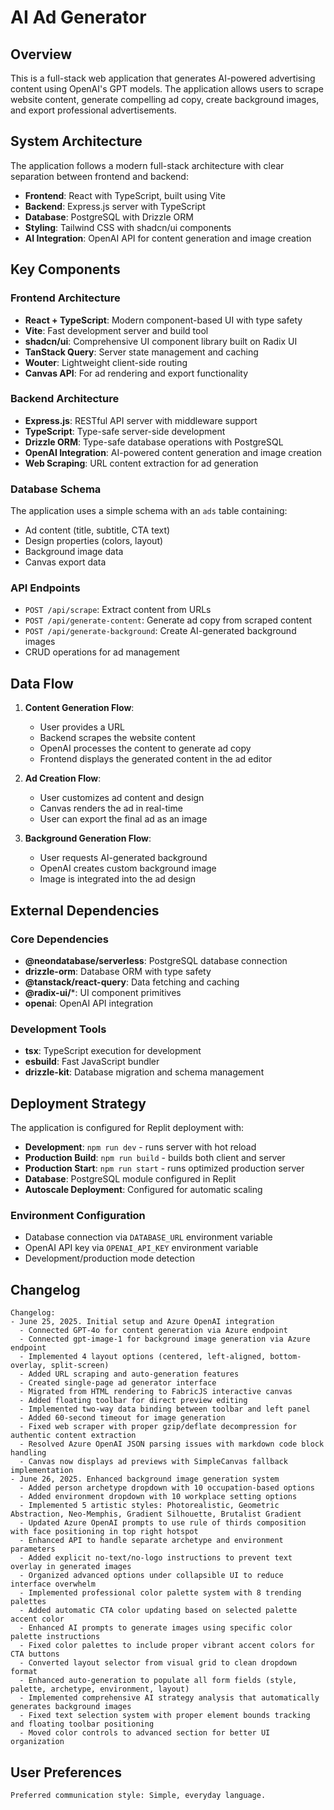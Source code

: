# AI Ad Generator

## Overview

This is a full-stack web application that generates AI-powered advertising content using OpenAI's GPT models. The application allows users to scrape website content, generate compelling ad copy, create background images, and export professional advertisements.

## System Architecture

The application follows a modern full-stack architecture with clear separation between frontend and backend:

- **Frontend**: React with TypeScript, built using Vite
- **Backend**: Express.js server with TypeScript
- **Database**: PostgreSQL with Drizzle ORM
- **Styling**: Tailwind CSS with shadcn/ui components
- **AI Integration**: OpenAI API for content generation and image creation

## Key Components

### Frontend Architecture
- **React + TypeScript**: Modern component-based UI with type safety
- **Vite**: Fast development server and build tool
- **shadcn/ui**: Comprehensive UI component library built on Radix UI
- **TanStack Query**: Server state management and caching
- **Wouter**: Lightweight client-side routing
- **Canvas API**: For ad rendering and export functionality

### Backend Architecture
- **Express.js**: RESTful API server with middleware support
- **TypeScript**: Type-safe server-side development
- **Drizzle ORM**: Type-safe database operations with PostgreSQL
- **OpenAI Integration**: AI-powered content generation and image creation
- **Web Scraping**: URL content extraction for ad generation

### Database Schema
The application uses a simple schema with an `ads` table containing:
- Ad content (title, subtitle, CTA text)
- Design properties (colors, layout)
- Background image data
- Canvas export data

### API Endpoints
- `POST /api/scrape`: Extract content from URLs
- `POST /api/generate-content`: Generate ad copy from scraped content
- `POST /api/generate-background`: Create AI-generated background images
- CRUD operations for ad management

## Data Flow

1. **Content Generation Flow**:
   - User provides a URL
   - Backend scrapes the website content
   - OpenAI processes the content to generate ad copy
   - Frontend displays the generated content in the ad editor

2. **Ad Creation Flow**:
   - User customizes ad content and design
   - Canvas renders the ad in real-time
   - User can export the final ad as an image

3. **Background Generation Flow**:
   - User requests AI-generated background
   - OpenAI creates custom background image
   - Image is integrated into the ad design

## External Dependencies

### Core Dependencies
- **@neondatabase/serverless**: PostgreSQL database connection
- **drizzle-orm**: Database ORM with type safety
- **@tanstack/react-query**: Data fetching and caching
- **@radix-ui/***: UI component primitives
- **openai**: OpenAI API integration

### Development Tools
- **tsx**: TypeScript execution for development
- **esbuild**: Fast JavaScript bundler
- **drizzle-kit**: Database migration and schema management

## Deployment Strategy

The application is configured for Replit deployment with:

- **Development**: `npm run dev` - runs server with hot reload
- **Production Build**: `npm run build` - builds both client and server
- **Production Start**: `npm run start` - runs optimized production server
- **Database**: PostgreSQL module configured in Replit
- **Autoscale Deployment**: Configured for automatic scaling

### Environment Configuration
- Database connection via `DATABASE_URL` environment variable
- OpenAI API key via `OPENAI_API_KEY` environment variable
- Development/production mode detection

## Changelog
```
Changelog:
- June 25, 2025. Initial setup and Azure OpenAI integration
  - Connected GPT-4o for content generation via Azure endpoint
  - Connected gpt-image-1 for background image generation via Azure endpoint
  - Implemented 4 layout options (centered, left-aligned, bottom-overlay, split-screen)
  - Added URL scraping and auto-generation features
  - Created single-page ad generator interface
  - Migrated from HTML rendering to FabricJS interactive canvas
  - Added floating toolbar for direct preview editing
  - Implemented two-way data binding between toolbar and left panel
  - Added 60-second timeout for image generation
  - Fixed web scraper with proper gzip/deflate decompression for authentic content extraction
  - Resolved Azure OpenAI JSON parsing issues with markdown code block handling
  - Canvas now displays ad previews with SimpleCanvas fallback implementation
- June 26, 2025. Enhanced background image generation system
  - Added person archetype dropdown with 10 occupation-based options
  - Added environment dropdown with 10 workplace setting options
  - Implemented 5 artistic styles: Photorealistic, Geometric Abstraction, Neo-Memphis, Gradient Silhouette, Brutalist Gradient
  - Updated Azure OpenAI prompts to use rule of thirds composition with face positioning in top right hotspot
  - Enhanced API to handle separate archetype and environment parameters
  - Added explicit no-text/no-logo instructions to prevent text overlay in generated images
  - Organized advanced options under collapsible UI to reduce interface overwhelm
  - Implemented professional color palette system with 8 trending palettes
  - Added automatic CTA color updating based on selected palette accent color
  - Enhanced AI prompts to generate images using specific color palette instructions
  - Fixed color palettes to include proper vibrant accent colors for CTA buttons
  - Converted layout selector from visual grid to clean dropdown format
  - Enhanced auto-generation to populate all form fields (style, palette, archetype, environment, layout)
  - Implemented comprehensive AI strategy analysis that automatically generates background images
  - Fixed text selection system with proper element bounds tracking and floating toolbar positioning
  - Moved color controls to advanced section for better UI organization
```

## User Preferences
```
Preferred communication style: Simple, everyday language.
```